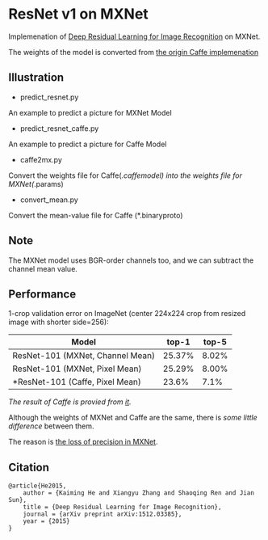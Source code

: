 # ResNet v1 on MXNet

Implemenation of [Deep Residual Learning for Image Recognition](https://arxiv.org/abs/1512.03385) on MXNet.

The weights of the model is converted from [the origin Caffe implemenation](https://github.com/KaimingHe/deep-residual-networks)

## Illustration 

- predict_resnet.py

An example to predict a picture for MXNet Model

- predict_resnet_caffe.py

An example to predict a picture for Caffe Model

- caffe2mx.py

Convert the weights file for Caffe(*.caffemodel) into the weights file for MXNet(*.params) 

- convert_mean.py  

Convert the mean-value file for Caffe (*.binaryproto)

## Note

The MXNet model uses BGR-order channels too, and we can subtract the channel mean value.

## Performance

1-crop validation error on ImageNet (center 224x224 crop from resized image with shorter side=256):

Model | top-1 | top-5
------|-------|------
ResNet-101 (MXNet, Channel Mean) | 25.37% | 8.02%
ResNet-101 (MXNet, Pixel Mean) | 25.29% | 8.00%
*ResNet-101 (Caffe, Pixel Mean) | 23.6% | 7.1% 

*The result of Caffe is provied from [it](https://github.com/KaimingHe/deep-residual-networks).*

Although the weights of MXNet and Caffe are the same, there is *some little difference* between them.

The reason is [the loss of precision in MXNet](https://github.com/apache/incubator-mxnet/issues/9216).


## Citation

```
@article{He2015,
	author = {Kaiming He and Xiangyu Zhang and Shaoqing Ren and Jian Sun},
	title = {Deep Residual Learning for Image Recognition},
	journal = {arXiv preprint arXiv:1512.03385},
	year = {2015}
}
```
